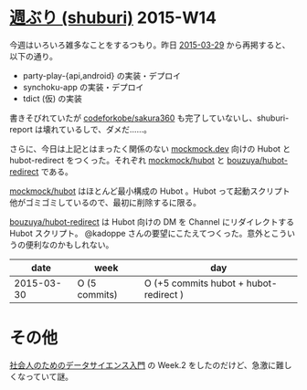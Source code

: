 # [週ぶり (shuburi)][shuburi] 2015-W14

今週はいろいろ雑多なことをするつもり。昨日 [2015-03-29][] から再掲すると、以下の通り。

- party-play-{api,android} の実装・デプロイ
- synchoku-app の実装・デプロイ
- tdict (仮) の実装

書きそびれていたが [codeforkobe/sakura360][] も完了していないし、shuburi-report は壊れているしで、ダメだ……。

さらに、今日は上記とはまったく関係のない [mockmock.dev](http://mockmock.connpass.com/) 向けの Hubot と hubot-redirect をつくった。それぞれ [mockmock/hubot][] と [bouzuya/hubot-redirect][] である。

[mockmock/hubot][] はほとんど最小構成の Hubot 。Hubot って起動スクリプト他がゴミゴミしているので、最初に削除するに限る。

[bouzuya/hubot-redirect][] は Hubot 向けの DM を Channel にリダイレクトする Hubot スクリプト。 @kadoppe さんの要望にこたえてつくった。意外とこういうの便利なのかもしれない。

date       | week           | day
-----------|----------------|-----------------
2015-03-30 | O (5 commits)  | O (+5 commits hubot + hubot-redirect )

# その他

[社会人のためのデータサイエンス入門](https://lms.gacco.org/courses/gacco/ga031/2015_03/about) の Week.2 をしたのだけど、急激に難しくなっていて謎。

[shuburi]: http://shuburi.org
[bouzuya/hubot-redirect]: https://github.com/bouzuya/hubot-redirect
[codeforkobe/sakura360]: https://github.com/codeforkobe/sakura360
[mockmock/hubot]: https://github.com/mockmock/hubot
[2015-03-29]: http://blog.bouzuya.net/2015/03/29/

